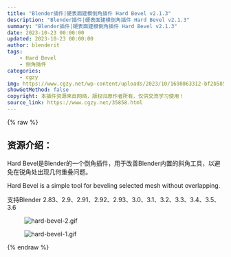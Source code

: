 ```yaml
---
title: "Blender插件|硬表面建模倒角插件 Hard Bevel v2.1.3"
description: "Blender插件|硬表面建模倒角插件 Hard Bevel v2.1.3"
summary: "Blender插件|硬表面建模倒角插件 Hard Bevel v2.1.3"
date: 2023-10-23 00:00:00
updated: 2023-10-23 00:00:00
author: blenderit
tags: 
    - Hard Bevel
    - 倒角插件
categories:
    - cgzy
img: https://www.cgzy.net/wp-content/uploads/2023/10/1698063312-bf2b585aaeb7a04.webp
showGetMethod: false
copyright: 本插件资源来自网络，版权归原作者所有，仅供交流学习使用！
source_link: https://www.cgzy.net/35858.html
---
```


{% raw %}
<div class="wp-block-pandastudio-title"><div class="title_style_01"><h2 id="h2-0">资源介绍：</h2></div></div><p class="is-style-text-indent-2em">Hard Bevel是Blender的一个倒角插件，用于改善Blender内置的斜角工具，以避免在锐角处出现几何重叠问题。</p><p>Hard Bevel is a simple tool for beveling selected mesh without overlapping.</p><div class="wp-block-pandastudio-tips"><div class="tip success "><p>支持Blender 2.83、2.9、2.91、2.92、2.93、3.0、3.1、3.2、3.3、3.4、3.5、3.6</p>
</div></div><div class="wp-block-image is-style-border-round-and-with-shadow">
<figure class="aligncenter"><img decoding="async" src="https://img.alicdn.com/imgextra/i2/717183932/O1CN019KCIIT1euuDkqFf1I_!!717183932.gif" alt="hard-bevel-2.gif" title="Blender插件|硬表面建模倒角插件 Hard Bevel v2.1.3"></figure></div><div class="wp-block-image is-style-border-round-and-with-shadow">
<figure class="aligncenter"><img decoding="async" src="https://img.alicdn.com/imgextra/i2/717183932/O1CN01Z41Hqk1euuDimHyWr_!!717183932.gif" alt="hard-bevel-1.gif" title="Blender插件|硬表面建模倒角插件 Hard Bevel v2.1.3"></figure></div>
<div style="display: none">cgzy</div>
{% endraw %}